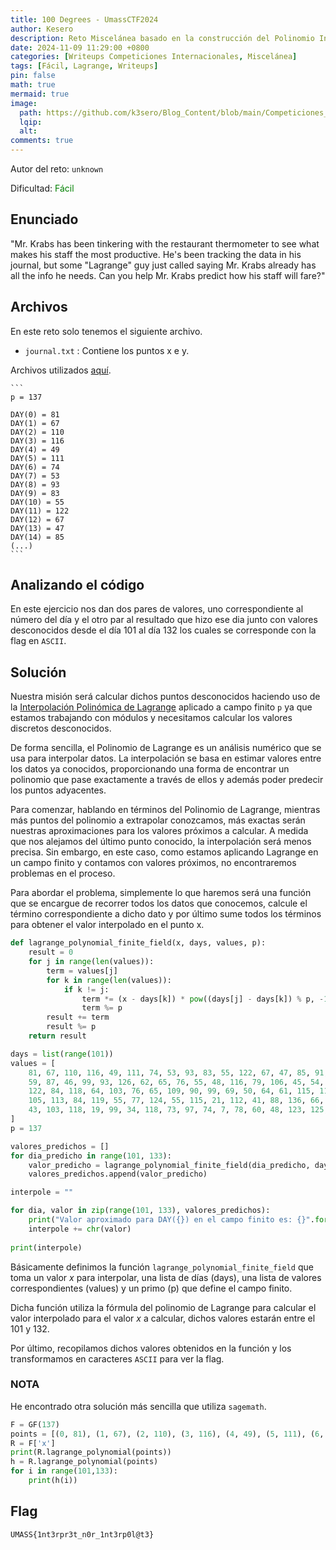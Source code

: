 ```yaml
---
title: 100 Degrees - UmassCTF2024
author: Kesero
description: Reto Miscelánea basado en la construcción del Polinomio Interpolador de Lagrange.
date: 2024-11-09 11:29:00 +0800
categories: [Writeups Competiciones Internacionales, Miscelánea]
tags: [Fácil, Lagrange, Writeups]
pin: false
math: true
mermaid: true
image:
  path: https://github.com/k3sero/Blog_Content/blob/main/Competiciones_Internacionales_Writeups/2024/Misc/UmassCTF2024/100_Degrees/100_Degrees.png?raw=true
  lqip: 
  alt: 
comments: true
---
```


Autor del reto: `unknown`

Dificultad: <font color=green>Fácil</font>

## Enunciado

"Mr. Krabs has been tinkering with the restaurant thermometer to see what makes his staff the most productive. He's been tracking the data in his journal, but some "Lagrange" guy just called saying Mr. Krabs already has all the info he needs. Can you help Mr. Krabs predict how his staff will fare?"

## Archivos

En este reto solo tenemos el siguiente archivo.

- `journal.txt` : Contiene los puntos x e y.

Archivos utilizados [aquí](https://github.com/k3sero/Blog_Content/tree/main/Competiciones_Internacionales_Writeups/2024/Misc/UmassCTF2024/100_Degrees).

    ```
    p = 137

    DAY(0) = 81
    DAY(1) = 67
    DAY(2) = 110
    DAY(3) = 116
    DAY(4) = 49
    DAY(5) = 111
    DAY(6) = 74
    DAY(7) = 53
    DAY(8) = 93
    DAY(9) = 83
    DAY(10) = 55
    DAY(11) = 122
    DAY(12) = 67
    DAY(13) = 47
    DAY(14) = 85
    (...)
    ```

## Analizando el código

En este ejercicio nos dan dos pares de valores, uno correspondiente al número del día y el otro par al resultado que hizo ese dia junto con valores desconocidos desde el día 101 al día 132 los cuales se corresponde con la flag en `ASCII`.

## Solución

Nuestra misión será calcular dichos puntos desconocidos haciendo uso de la [Interpolación Polinómica de Lagrange](https://es.wikipedia.org/wiki/Interpolaci%C3%B3n_polin%C3%B3mica_de_Lagrange) aplicado a campo finito `p` ya que estamos trabajando con módulos y necesitamos calcular los valores discretos desconocidos.

De forma sencilla, el Polinomio de Lagrange es un análisis numérico que se usa para interpolar datos. La interpolación se basa en estimar valores entre los datos ya conocidos, proporcionando una forma de encontrar un polinomio que pase exactamente a través de ellos y además poder predecir los puntos adyacentes.


Para comenzar, hablando en términos del Polinomio de Lagrange, mientras más puntos del polinomio a extrapolar conozcamos, más exactas serán nuestras aproximaciones para los valores próximos a calcular. A medida que nos alejamos del último punto conocido, la interpolación será menos precisa. Sin embargo, en este caso, como estamos aplicando Lagrange en un campo finito y contamos con valores próximos, no encontraremos problemas en el proceso.

Para abordar el problema, simplemente lo que haremos será una función que se encargue de recorrer todos los datos que conocemos, calcule el término correspondiente a dicho dato y por último sume todos los términos para obtener el valor interpolado en el punto x.

```python
def lagrange_polynomial_finite_field(x, days, values, p):
    result = 0
    for j in range(len(values)):
        term = values[j]
        for k in range(len(values)):
            if k != j:
                term *= (x - days[k]) * pow((days[j] - days[k]) % p, -1, p)
                term %= p
        result += term
        result %= p
    return result

days = list(range(101))
values = [
    81, 67, 110, 116, 49, 111, 74, 53, 93, 83, 55, 122, 67, 47, 85, 91, 88, 84, 63, 96, 
    59, 87, 46, 99, 93, 126, 62, 65, 76, 55, 48, 116, 79, 106, 45, 54, 102, 100, 65, 93, 
    122, 84, 118, 64, 103, 76, 65, 109, 90, 99, 69, 50, 64, 61, 115, 111, 64, 80, 60, 68, 
    105, 113, 84, 119, 55, 77, 124, 55, 115, 21, 112, 41, 88, 136, 66, 43, 48, 55, 60, 41, 
    43, 103, 118, 19, 99, 34, 118, 73, 97, 74, 7, 78, 60, 48, 123, 125, 119, 0, 36, 123, 22
]
p = 137

valores_predichos = []
for dia_predicho in range(101, 133):
    valor_predicho = lagrange_polynomial_finite_field(dia_predicho, days, values, p)
    valores_predichos.append(valor_predicho)

interpole = ""

for dia, valor in zip(range(101, 133), valores_predichos):
    print("Valor aproximado para DAY({}) en el campo finito es: {}".format(dia, valor))
    interpole += chr(valor) 
    
print(interpole)
```

Básicamente definimos la función `lagrange_polynomial_finite_field` que toma un valor $x$ para interpolar, una lista de días (days), una lista de valores correspondientes (values) y un primo (p) que define el campo finito.

Dicha función utiliza la fórmula del polinomio de Lagrange para calcular el valor interpolado para el valor $x$ a calcular, dichos valores estarán entre el 101 y 132.

Por último, recopilamos dichos valores obtenidos en la función y los transformamos en caracteres `ASCII` para ver la flag.

### NOTA

He encontrado otra solución más sencilla que utiliza `sagemath`.

```py
F = GF(137)
points = [(0, 81), (1, 67), (2, 110), (3, 116), (4, 49), (5, 111), (6, 74), (7, 53), (8, 93), (9, 83), (10, 55), (11, 122), (12, 67), (13, 47), (14, 85), (15, 91), (16, 88), (17, 84), (18, 63), (19, 96), (20, 59), (21, 87), (22, 46), (23, 99), (24, 93), (25, 126), (26, 62), (27, 65), (28, 76), (29, 55), (30, 48), (31, 116), (32, 79), (33, 106), (34, 45), (35, 54), (36, 102), (37, 100), (38, 65), (39, 93), (40, 122), (41, 84), (42, 118), (43, 64), (44, 103), (45, 76), (46, 65), (47, 109), (48, 90), (49, 99), (50, 69), (51, 50), (52, 64), (53, 61), (54, 115), (55, 111), (56, 64), (57, 80), (58, 60), (59, 68), (60, 105), (61, 113), (62, 84), (63, 119), (64, 55), (65, 77), (66, 124), (67, 55), (68, 115), (69, 21), (70, 112), (71, 41), (72, 88), (73, 136), (74, 66), (75, 43), (76, 48), (77, 55), (78, 60), (79, 41), (80, 43), (81, 103), (82, 118), (83, 19), (84, 99), (85, 34), (86, 118), (87, 73), (88, 97), (89, 74), (90, 7), (91, 78), (92, 60), (93, 48), (94, 123), (95, 125), (96, 119), (97, 0), (98, 36), (99, 123), (100, 22)]
R = F['x']
print(R.lagrange_polynomial(points))
h = R.lagrange_polynomial(points)
for i in range(101,133):
    print(h(i))
```
    

## Flag

`UMASS{1nt3rpr3t_n0r_1nt3rp0l@t3}`